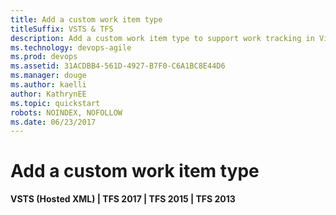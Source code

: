 ```yaml
---
title: Add a custom work item type 
titleSuffix: VSTS & TFS  
description: Add a custom work item type to support work tracking in Visual Studio Team Services & Team Foundation Server  
ms.technology: devops-agile
ms.prod: devops
ms.assetid: 31ACDBB4-561D-4927-B7F0-C6A1BC8E44D6  
ms.manager: douge
ms.author: kaelliauthor: KathrynEE
ms.topic: quickstart
robots: NOINDEX, NOFOLLOW
ms.date: 06/23/2017
---
```



# Add a custom work item type 

<b>VSTS (Hosted XML) | TFS 2017 | TFS 2015 | TFS 2013</b> 

